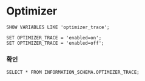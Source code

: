 # Optimizer

    SHOW VARIABLES LIKE 'optimizer_trace';

    SET OPTIMIZER_TRACE = 'enabled=on';
    SET OPTIMIZER_TRACE = 'enabled=off';

### 확인

    SELECT * FROM INFORMATION_SCHEMA.OPTIMIZER_TRACE;